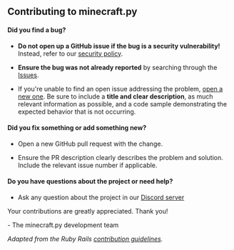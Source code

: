 ## Contributing to minecraft.py

#### **Did you find a bug?**

* **Do not open up a GitHub issue if the bug is a security vulnerability!** 
  Instead, refer to our [security policy](https://github.com/plun1331/minecraft.py/security/policy).

* **Ensure the bug was not already reported** by searching through the [Issues](https://github.com/plun1331/minecraft.py/issues).

* If you're unable to find an open issue addressing the problem, [open a new one](https://github.com/plun1331/minecraft.py/issues/new). 
  Be sure to include a **title and clear description**, as much relevant information as possible, 
  and a code sample demonstrating the expected behavior that is not occurring.

#### **Did you fix something or add something new?**

* Open a new GitHub pull request with the change.

* Ensure the PR description clearly describes the problem and solution. Include the relevant issue number if applicable.

#### **Do you have questions about the project or need help?**

* Ask any question about the project in our [Discord server](https://plun.is-a.dev/discord)

Your contributions are greatly appreciated. Thank you!

\- The minecraft.py development team

*Adapted from the Ruby Rails [contribution guidelines](https://github.com/rails/rails/blob/main/CONTRIBUTING.md).*

